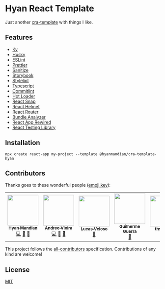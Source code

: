 # Hyan React Template

Just another [cra-template](https://create-react-app.dev/docs/custom-templates/) with things I like.

## Features

- [Ky](https://github.com/sindresorhus/ky-universal)
- [Husky](https://github.com/typicode/husky)
- [ESLint](https://github.com/eslint/eslint)
- [Prettier](https://github.com/prettier/prettier)
- [Sanitize](https://github.com/csstools/sanitize.css)
- [Storybook](https://github.com/storybookjs/storybook)
- [Stylelint](https://github.com/stylelint/stylelint)
- [Typescript](https://github.com/microsoft/TypeScript)
- [Commitlint](https://github.com/conventional-changelog/commitlint)
- [Hot Loader](https://github.com/hot-loader/react-dom)
- [React Snap](https://github.com/stereobooster/react-snap)
- [React Helmet](https://github.com/nfl/react-helmet)
- [React Router](https://github.com/ReactTraining/react-router)
- [Bundle Analyzer](https://github.com/webpack-contrib/webpack-bundle-analyzer)
- [React App Rewired](https://github.com/timarney/react-app-rewired)
- [React Testing Library](https://github.com/kentcdodds/react-testing-library)

## Installation

`npx create react-app my-project --template @hyanmandian/cra-template-hyan`

## Contributors

Thanks goes to these wonderful people ([emoji key](https://github.com/kentcdodds/all-contributors#emoji-key)):

<!-- ALL-CONTRIBUTORS-LIST:START - Do not remove or modify this section -->
<!-- prettier-ignore-start -->
<!-- markdownlint-disable -->
<table>
  <tr>
    <td align="center"><a href="https://github.com/hyanmandian"><img src="https://avatars2.githubusercontent.com/u/5044101?v=3" width="100px;" alt=""/><br /><sub><b>Hyan Mandian</b></sub></a><br /><a href="https://github.com/hyanmandian/react-etalpreliob/commits?author=hyanmandian" title="Code">💻</a> <a href="https://github.com/hyanmandian/react-etalpreliob/commits?author=hyanmandian" title="Documentation">📖</a> <a href="#ideas-hyanmandian" title="Ideas, Planning, & Feedback">🤔</a></td>
    <td align="center"><a href="https://github.com/andreoav"><img src="https://avatars2.githubusercontent.com/u/508827?v=3" width="100px;" alt=""/><br /><sub><b>Andreo Vieira</b></sub></a><br /><a href="https://github.com/hyanmandian/react-etalpreliob/commits?author=andreoav" title="Code">💻</a> <a href="https://github.com/hyanmandian/react-etalpreliob/commits?author=andreoav" title="Documentation">📖</a> <a href="#ideas-andreoav" title="Ideas, Planning, & Feedback">🤔</a></td>
    <td align="center"><a href="https://github.com/lucassveloso"><img src="https://avatars2.githubusercontent.com/u/4587602?v=3" width="100px;" alt=""/><br /><sub><b>Lucas Veloso</b></sub></a><br /><a href="#ideas-lucassveloso" title="Ideas, Planning, & Feedback">🤔</a></td>
    <td align="center"><a href="https://github.com/guilhermecomum"><img src="https://avatars3.githubusercontent.com/u/1606048?s=460&v=4" width="100px;" alt=""/><br /><sub><b>Guilherme Guerra</b></sub></a><br /><a href="#ideas-guilhermecomum" title="Ideas, Planning, & Feedback">🤔</a></td>
    <td align="center"><a href="https://github.com/thsoliveira"><img src="https://avatars0.githubusercontent.com/u/40253255?v=4" width="100px;" alt=""/><br /><sub><b>thsoliveira</b></sub></a><br /><a href="https://github.com/hyanmandian/react-etalpreliob/pulls?q=is%3Apr+reviewed-by%3Athsoliveira" title="Reviewed Pull Requests">👀</a></td>
  </tr>
</table>

<!-- markdownlint-enable -->
<!-- prettier-ignore-end -->
<!-- ALL-CONTRIBUTORS-LIST:END -->

This project follows the [all-contributors](https://allcontributors.org) specification.
Contributions of any kind are welcome!

## License

[MIT](LICENSE)
